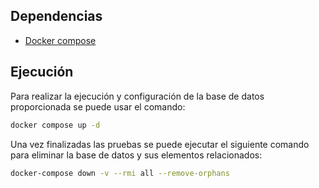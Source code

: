 ## Dependencias
* [Docker compose](https://docs.docker.com/compose/)

## Ejecución

Para realizar la ejecución y configuración de la base de datos proporcionada se puede usar el comando:

```bash
docker compose up -d
```
Una vez finalizadas las pruebas se puede ejecutar el siguiente comando para eliminar la base de datos y sus elementos relacionados:

```bash
docker-compose down -v --rmi all --remove-orphans
```
